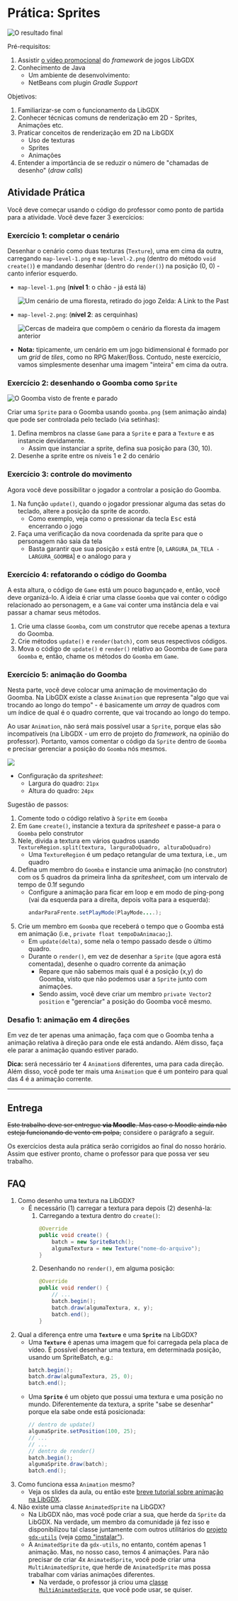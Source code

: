 # Prática: Sprites

![O resultado final](core/assets/result.gif)

Pré-requisitos:

1. Assistir [o vídeo promocional][promo] do _framework_ de jogos LibGDX
1. Conhecimento de Java
   - Um ambiente de desenvolvimento:
   - NetBeans com plugin _Gradle Support_

Objetivos:

1. Familiarizar-se com o funcionamento da LibGDX
1. Conhecer técnicas comuns de renderização em 2D - Sprites, Animações etc.
1. Praticar conceitos de renderização em 2D na LibGDX
   - Uso de texturas
   - Sprites
   - Animações
1. Entender a importância de se reduzir o número de "chamadas de desenho"
  (_draw calls_)

## Atividade Prática

Você deve começar usando o código do professor como ponto de partida para a
atividade. Você deve fazer 3 exercícios:

### Exercício 1: completar o cenário

Desenhar o cenário como duas texturas (`Texture`), uma em cima da outra,
carregando `map-level-1.png` e `map-level-2.png` (dentro do método
`void create()`) e mandando desenhar (dentro do `render()`) na posição (0, 0) -
canto inferior esquerdo.

- `map-level-1.png` (**nível 1**: o chão - já está lá)

  ![Um cenário de uma floresta, retirado do jogo Zelda: A Link to the Past](core/assets/map-level-1.png)
- `map-level-2.png`: (**nível 2**: as cerquinhas)

  ![Cercas de madeira que compõem o cenário da floresta da imagem anterior](core/assets/map-level-2.png)
- **Nota:** tipicamente, um cenário em um jogo bidimensional é
  formado por um _grid_ de _tiles_, como no RPG Maker/Boss. Contudo,
  neste exercício, vamos simplesmente desenhar uma imagem "inteira" em cima
  da outra.

### Exercício 2: desenhando o Goomba como `Sprite`

![O Goomba visto de frente e parado](core/assets/goomba.png)

Criar uma `Sprite` para o Goomba usando `goomba.png` (sem animação ainda) que
pode ser controlada pelo teclado (via setinhas):

1. Defina membros na classe `Game` para a `Sprite` e para a `Texture` e as
   instancie devidamente.
   - Assim que instanciar a sprite, defina sua posição para (30, 10).
1. Desenhe a sprite entre os níveis 1 e 2 do cenário


### Exercício 3: controle do movimento

Agora você deve possibilitar o jogador a controlar a posição do Goomba.

1. Na função `update()`, quando o jogador pressionar alguma das setas
   do teclado, altere a posição da sprite de acordo.
   - Como exemplo, veja como o pressionar da tecla <kbd>Esc</kbd>
     está encerrando o jogo
1. Faça uma verificação da nova coordenada da sprite para que o
   personagem não saia da tela
   - Basta garantir que sua posição `x` está entre
     [`0`, `LARGURA_DA_TELA - LARGURA_GOOMBA`] e o análogo para `y`


### Exercício 4: refatorando o código do Goomba

A esta altura, o código de `Game` está um pouco bagunçado e, então, você deve
organizá-lo. A ideia é criar uma classe `Goomba` que vai conter o código
relacionado ao personagem, e a `Game` vai conter uma instância dela e vai
passar a chamar seus métodos.

1. Crie uma classe `Goomba`, com um construtor que recebe apenas a textura
   do Goomba.
1. Crie métodos `update()` e `render(batch)`, com seus respectivos códigos.
1. Mova o código de `update()` e `render()` relativo ao Goomba de `Game`
   para `Goomba` e, então, chame os métodos do `Goomba` em `Game`.


### Exercício 5: animação do Goomba

Nesta parte, você deve colocar uma animação de movimentação do Goomba. Na
LibGDX existe a classe `Animation` que representa "algo que vai trocando
ao longo do tempo" - é basicamente um _array_ de quadros com um índice de
qual é o quadro corrente, que vai trocando ao longo do tempo.

Ao usar `Animation`, não será mais possível usar a `Sprite`, porque elas são
incompatíveis (na LibGDX - um erro de projeto do _framework_, na opinião
do professor). Portanto, vamos comentar o código da `Sprite` dentro de `Goomba`
e precisar gerenciar a posição do `Goomba` nós mesmos.

![](core/assets/goomba-spritesheet.png)

- Configuração da _spritesheet_:
  - Largura do quadro: `21px`
  - Altura do quadro: `24px`

Sugestão de passos:

1. Comente todo o código relativo à `Sprite` em `Goomba`
1. Em `Game` `create()`, instancie a textura da _spritesheet_ e passe-a para o
   `Goomba` pelo construtor
1. Nele, divida a textura em vários quadros usando
   `TextureRegion.split(textura, larguraDoQuadro, alturaDoQuadro)`
   - Uma `TextureRegion` é um pedaço retangular de uma textura, i.e., um
     quadro
1. Defina um membro do `Goomba` e instancie uma animação (no construtor)
   com os 5 quadros da primeira linha da _spritesheet_, com um intervalo de
   tempo de 0.1f segundo
   - Configure a animação para ficar em loop e em modo de ping-pong (vai da
     esquerda para a direita, depois volta para a esquerda):
     ```java
     andarParaFrente.setPlayMode(PlayMode....);
     ```
1. Crie um membro em `Goomba` que receberá o tempo que o Goomba está em
   animação (i.e., `private float tempoDaAnimacao;`).
   - Em `update(delta)`, some nela o tempo passado desde o último quadro.
   - Durante o `render()`, em vez de desenhar a `Sprite` (que agora está
     comentada), desenhe o quadro corrente da animação
     - Repare que não sabemos mais qual é a posição (x,y) do Goomba, visto que
       não podemos usar a `Sprite` junto com animações.
     - Sendo assim, você deve criar um membro `private Vector2 position` e
       "gerenciar" a posição do Goomba você mesmo.

### Desafio 1: animação em 4 direções

Em vez de ter apenas uma animação, faça com que o Goomba tenha a animação
relativa à direção para onde ele está andando. Além disso, faça ele parar
a animação quando estiver parado.

**Dica:** será necessário ter 4 `Animation`s diferentes, uma para cada
direção. Além disso, você pode ter mais uma `Animation` que é um ponteiro
para qual das 4 é a animação corrente.

[promo]: https://libgdx.badlogicgames.com/

---
## Entrega

~~Este trabalho deve ser entregue **via Moodle**. Mas caso o Moodle ainda
não esteja funcionando de vento em polpa,~~ considere o parágrafo a seguir.

Os exercícios desta aula prática serão corrigidos ao final do nosso horário.
Assim que estiver pronto, chame o professor para que possa ver seu trabalho.

## FAQ

1. Como desenho uma textura na LibGDX?
   - É necessário (1) carregar a textura para depois (2) desenhá-la:
     1. Carregando a textura dentro do `create()`:
        ```java
        @Override
        public void create() {
            batch = new SpriteBatch();
            algumaTextura = new Texture("nome-do-arquivo");
        }
        ```
     1. Desenhando no `render()`, em alguma posição:
        ```java
        @Override
        public void render() {
            // ...
            batch.begin();
            batch.draw(algumaTextura, x, y);
            batch.end();
        }
        ```
1. Qual a diferença entre uma **`Texture`** e uma **`Sprite`** na LibGDX?
   - Uma **`Texture`** é apenas uma imagem que foi carregada pela placa de
     vídeo. É possível desenhar uma textura, em determinada posição, usando um
     SpriteBatch, e.g.:
     ```java
     batch.begin();
     batch.draw(algumaTextura, 25, 0);
     batch.end();
     ```
   - Uma **`Sprite`** é um objeto que possui uma textura e uma posição no
     mundo. Diferentemente da textura, a sprite "sabe se desenhar" porque
     ela sabe onde está posicionada:
     ```java
     // dentro de update()
     algumaSprite.setPosition(100, 25);
     // ...
     // ...
     // dentro de render()
     batch.begin();
     algumaSprite.draw(batch);
     batch.end();
     ```
1. Como funciona essa `Animation` mesmo?
   - Veja os slides da aula, ou então este
     [breve tutorial sobre animação na LibGDX][tutorial-animacao].   
1. Não existe uma classe `AnimatedSprite` na LibGDX?
   - Na LibGDX não, mas você pode criar a sua, que herde da `Sprite` da
     LibGDX. Na verdade, um membro da comunidade já fez isso e disponibilizou
     tal classe juntamente com outros utilitários do
     [projeto `gdx-utils`][gdx-utils] (veja
     [como "instalar"][gdx-utils-instalar]).
   - A `AnimatedSprite` da `gdx-utils`, no entanto, contém apenas 1 animação.
     Mas, no nosso caso, temos 4 animações. Para não precisar de criar
     4x `AnimatedSprite`, você pode criar uma `MultiAnimatedSprite`, que
     herde de `AnimatedSprite` mas possa trabalhar com várias animações
     diferentes.
     - Na verdade, o professor já criou uma
       [classe `MultiAnimatedSprite`][multi-animated-sprite],
       que você pode usar, se quiser.

[tutorial-animacao]: http://www.gamefromscratch.com/post/2013/12/09/LibGDX-Tutorial-3B-Simple-Animation.aspx
[gdx-utils]: https://bitbucket.org/dermetfan/libgdx-utils/wiki/net.dermetfan.gdx.graphics.g2d.AnimatedSprite
[gdx-utils-instalar]: https://bitbucket.org/dermetfan/libgdx-utils/wiki/Dependency%20Instructions
[multi-animated-sprite]: https://github.com/fegemo/cefet-games-brushmyteethplz/blob/master/core/src/br/cefetmg/games/graphics/MultiAnimatedSprite.java#L11
